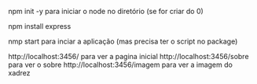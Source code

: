 npm init -y para iniciar o node no diretório (se for criar do 0)

npm install express

nmp start para inciar a aplicação (mas precisa ter o script no package)


http://localhost:3456/ para ver a pagina inicial
http://localhost:3456/sobre para ver o sobre
http://localhost:3456/imagem para ver a imagem do xadrez